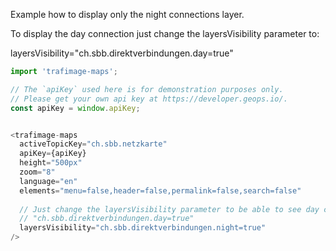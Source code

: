 Example how to display only the night connections layer.

To display the day connection just change the layersVisibility parameter to: 

layersVisibility="ch.sbb.direktverbindungen.day=true"

```js
import 'trafimage-maps';

// The `apiKey` used here is for demonstration purposes only.
// Please get your own api key at https://developer.geops.io/.
const apiKey = window.apiKey;


<trafimage-maps
  activeTopicKey="ch.sbb.netzkarte"
  apiKey={apiKey}
  height="500px"
  zoom="8"
  language="en"
  elements="menu=false,header=false,permalink=false,search=false"
  
  // Just change the layersVisibility parameter to be able to see day connection:
  // "ch.sbb.direktverbindungen.day=true" 
  layersVisibility="ch.sbb.direktverbindungen.night=true"
/>
```
